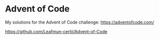 # Advent of Code 
My solutions for the Advent of Code challenge:
https://adventofcode.com/

https://github.com/Leafmun-certii/Advent-of-Code
